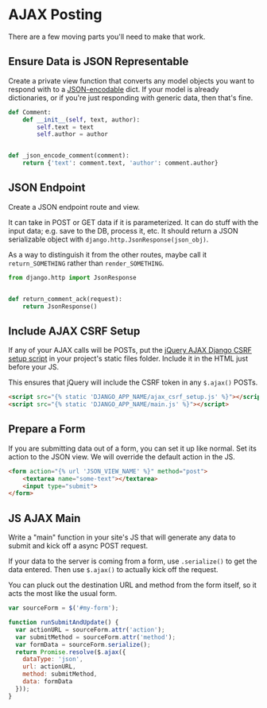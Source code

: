# AJAX Posting

There are a few moving parts you'll need to make that work.

## Ensure Data is JSON Representable

Create a private view function that converts any model objects you want to respond with to a [JSON-encodable](/notes/json.md) dict.
If your model is already dictionaries, or if you're just responding with generic data, then that's fine.

```py
def Comment:
    def __init__(self, text, author):
        self.text = text
        self.author = author


def _json_encode_comment(comment):
    return {'text': comment.text, 'author': comment.author}
```

## JSON Endpoint

Create a JSON endpoint route and view.

It can take in POST or GET data if it is parameterized.
It can do stuff with the input data; e.g. save to the DB, process it, etc.
It should return a JSON serializable object with `django.http.JsonResponse(json_obj)`.

As a way to distinguish it from the other routes, maybe call it `return_SOMETHING` rather than `render_SOMETHING`.

```py
from django.http import JsonResponse


def return_comment_ack(request):
    return JsonResponse()
```

## Include AJAX CSRF Setup

If any of your AJAX calls will be POSTs, put the [jQuery AJAX Django CSRF setup script](/demos/ajax_csrf_setup.js) in your project's static files folder.
Include it in the HTML just before your JS.

This ensures that jQuery will include the CSRF token in any `$.ajax()` POSTs.

```html
<script src="{% static 'DJANGO_APP_NAME/ajax_csrf_setup.js' %}"></script>
<script src="{% static 'DJANGO_APP_NAME/main.js' %}"></script>
```

## Prepare a Form

If you are submitting data out of a form, you can set it up like normal.
Set its action to the JSON view.
We will override the default action in the JS.

```html
<form action="{% url 'JSON_VIEW_NAME' %}" method="post">
    <textarea name="some-text"></textarea>
    <input type="submit">
</form>
```

## JS AJAX Main

Write a "main" function in your site's JS that will generate any data to submit and kick off a async POST request.

If your data to the server is coming from a form, use `.serialize()` to get the data entered.
Then use `$.ajax()` to actually kick off the request.

You can pluck out the destination URL and method from the form itself, so it acts the most like the usual form.

```js
var sourceForm = $('#my-form');

function runSubmitAndUpdate() {
  var actionURL = sourceForm.attr('action');
  var submitMethod = sourceForm.attr('method');
  var formData = sourceForm.serialize();
  return Promise.resolve($.ajax({
    dataType: 'json',
    url: actionURL,
    method: submitMethod,
    data: formData
  }));
}
```
